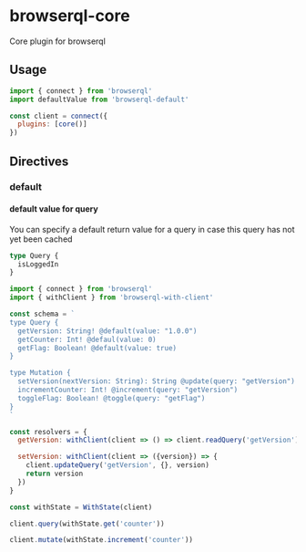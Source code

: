browserql-core
===

Core plugin for browserql

## Usage

```js
import { connect } from 'browserql'
import defaultValue from 'browserql-default'

const client = connect({
  plugins: [core()]
})
```

## Directives

### default

#### default value for query

You can specify a default return value for a query in case this query has not yet been cached

```graphql
type Query {
  isLoggedIn
}
```

```js
import { connect } from 'browserql'
import { withClient } from 'browserql-with-client'

const schema = `
type Query {
  getVersion: String! @default(value: "1.0.0")
  getCounter: Int! @defaul(value: 0)
  getFlag: Boolean! @default(value: true)
}

type Mutation {
  setVersion(nextVersion: String): String @update(query: "getVersion")
  incrementCounter: Int! @increment(query: "getVersion")
  toggleFlag: Boolean! @toggle(query: "getFlag")
}
`

const resolvers = {
  getVersion: withClient(client => () => client.readQuery('getVersion')),

  setVersion: withClient(client => ({version}) => {
    client.updateQuery('getVersion', {}, version)
    return version
  })
}

const withState = WithState(client)

client.query(withState.get('counter'))

client.mutate(withState.increment('counter'))
```
